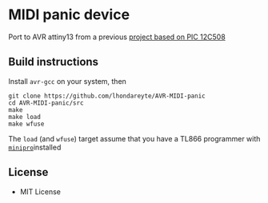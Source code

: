 # MIDI panic device

Port to AVR attiny13 from a previous [project based on PIC 12C508
](https://github.com/lhondareyte/MIDI-Panic)


## Build instructions

Install `avr-gcc` on your system, then

    git clone https://github.com/lhondareyte/AVR-MIDI-panic
    cd AVR-MIDI-panic/src
    make
    make load
    make wfuse

The `load` (and `wfuse`) target assume that you have a TL866 programmer with [`minipro`](https://gitlab.com/DavidGriffith/minipro)installed

## License

* MIT License
